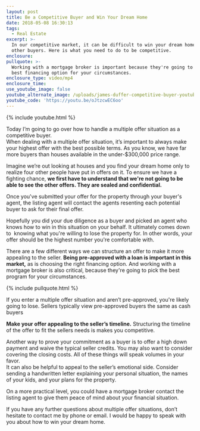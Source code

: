 ```yaml
---
layout: post
title: Be a Competitive Buyer and Win Your Dream Home
date: 2018-05-08 16:30:13
tags:
  - Real Estate
excerpt: >-
  In our competitive market, it can be difficult to win your dream home against
  other buyers. Here is what you need to do to be competitive.
enclosure:
pullquote: >-
  Working with a mortgage broker is important because they're going to pick the
  best financing option for your circumstances.
enclosure_type: video/mp4
enclosure_time:
use_youtube_image: false
youtube_alternate_image: /uploads/james-duffer-competitive-buyer-youtube.jpg
youtube_code: 'https://youtu.be/oJtzcwEC6oo'
---
```


{% include youtube.html %}

Today I’m going to go over how to handle a multiple offer situation as a competitive buyer.<br>When dealing with a multiple offer situation, it’s important to always make your highest offer with the best possible terms. As you know, we have far more buyers than houses available in the under-$300,000 price range.

Imagine we’re out looking at houses and you find your dream home only to realize four other people have put in offers on it. To ensure we have a fighting chance, **we first have to understand that we're not going to be able to see the other offers. They are sealed and confidential.**

Once you've submitted your offer for the property through your buyer's agent, the listing agent will contact the agents resenting each potential buyer to ask for their final offer.

Hopefully you did your due diligence as a buyer and picked an agent who knows how to win in this situation on your behalf. It ultimately comes down to &nbsp;knowing what you're willing to lose the property for. In other words, your offer should be the highest number you're comfortable with.

There are a few different ways we can structure an offer to make it more appealing to the seller. **Being pre-approved with a loan is important in this market,** as is choosing the right financing option. And working with a mortgage broker is also critical, because they're going to pick the best program for your circumstances.

{% include pullquote.html %}

If you enter a multiple offer situation and aren’t pre-approved, you're likely going to lose. Sellers typically view pre-approved buyers the same as cash buyers

**Make your offer appealing to the seller’s timeline.** Structuring the timeline of the offer to fit the sellers needs is makes you competitive. &nbsp;

Another way to prove your commitment as a buyer is to offer a high down payment and waive the typical seller credits. You may also want to consider covering the closing costs. All of these things will speak volumes in your favor.&nbsp;<br>It can also be helpful to appeal to the seller’s emotional side. Consider sending a handwritten letter explaining your personal situation, the names of your kids, and your plans for the property.&nbsp;

On a more practical level, you could have a mortgage broker contact the listing agent to give them peace of mind about your financial situation.

If you have any further questions about multiple offer situations, don’t hesitate to contact me by phone or email. I would be happy to speak with you about how to win your dream home.